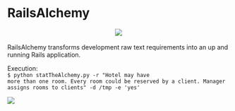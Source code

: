 # RailsAlchemy

<center><img src='https://s27.postimg.org/a1erbsfg3/alchemy.jpg'/></center><br>
RailsAlchemy transforms development raw text requirements into an up and running Rails application.<br>

Execution:<br>
<code>$ python statTheAlchemy.py -r "Hotel may have more than one room. Every room could be reserved by a client. Manager assigns rooms to clients" -d /tmp -e 'yes'</code><br>

<img src='https://github.com/slrbl/rails-alchemy/blob/master/image.png'/><br>


